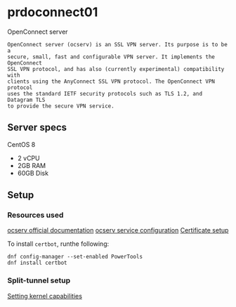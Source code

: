 # prdoconnect01

OpenConnect server

```text
OpenConnect server (ocserv) is an SSL VPN server. Its purpose is to be a
secure, small, fast and configurable VPN server. It implements the OpenConnect
SSL VPN protocol, and has also (currently experimental) compatibility with
clients using the AnyConnect SSL VPN protocol. The OpenConnect VPN protocol
uses the standard IETF security protocols such as TLS 1.2, and Datagram TLS
to provide the secure VPN service.
```

## Server specs

CentOS 8

- 2 vCPU
- 2GB RAM
- 60GB Disk

## Setup

### Resources used

[ocserv official documentation](https://ocserv.gitlab.io/www/recipes-ocserv-installation-CentOS-RHEL-Fedora.html)
[ocserv service configuration](https://github.com/openconnect/ocserv/blob/master/doc/systemd/standalone/ocserv.service)
[Certificate setup](https://ocserv.gitlab.io/www/recipes-ocserv-certificates-letsencrypt.html)

To install `certbot`, runthe following:

```shell
dnf config-manager --set-enabled PowerTools
dnf install certbot
```

### Split-tunnel setup

[Setting kernel capabilities](https://gist.github.com/stefancocora/686bbce938f27ef72649a181e7bd0158#openconnect-binary-kernel-capabilities)
